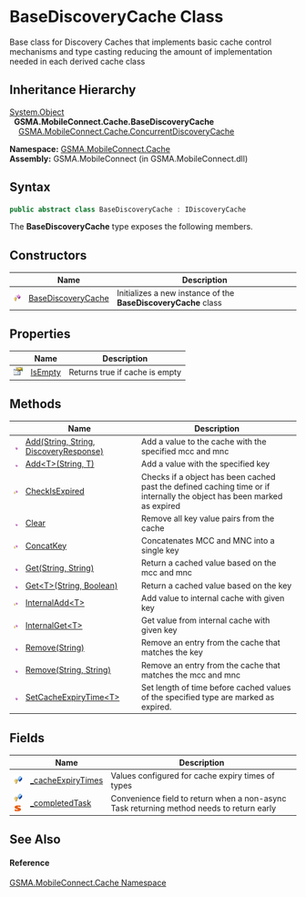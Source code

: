 BaseDiscoveryCache Class
========================
Base class for Discovery Caches that implements basic cache control mechanisms and type casting reducing the amount of implementation needed in each derived cache class


Inheritance Hierarchy
---------------------
[System.Object][1]  
  **GSMA.MobileConnect.Cache.BaseDiscoveryCache**  
    [GSMA.MobileConnect.Cache.ConcurrentDiscoveryCache][2]  

**Namespace:** [GSMA.MobileConnect.Cache][3]  
**Assembly:** GSMA.MobileConnect (in GSMA.MobileConnect.dll)

Syntax
------

```csharp
public abstract class BaseDiscoveryCache : IDiscoveryCache
```

The **BaseDiscoveryCache** type exposes the following members.


Constructors
------------

                    | Name                    | Description                                                    
------------------- | ----------------------- | -------------------------------------------------------------- 
![Protected method] | [BaseDiscoveryCache][4] | Initializes a new instance of the **BaseDiscoveryCache** class 


Properties
----------

                   | Name         | Description                    
------------------ | ------------ | ------------------------------ 
![Public property] | [IsEmpty][5] | Returns true if cache is empty 


Methods
-------

                    | Name                                        | Description                                                                                                             
------------------- | ------------------------------------------- | ----------------------------------------------------------------------------------------------------------------------- 
![Public method]    | [Add(String, String, DiscoveryResponse)][6] | Add a value to the cache with the specified mcc and mnc                                                                 
![Public method]    | [Add&lt;T>(String, T)][7]                   | Add a value with the specified key                                                                                      
![Protected method] | [CheckIsExpired][8]                         | Checks if a object has been cached past the defined caching time or if internally the object has been marked as expired 
![Public method]    | [Clear][9]                                  | Remove all key value pairs from the cache                                                                               
![Protected method] | [ConcatKey][10]                             | Concatenates MCC and MNC into a single key                                                                              
![Public method]    | [Get(String, String)][11]                   | Return a cached value based on the mcc and mnc                                                                          
![Public method]    | [Get&lt;T>(String, Boolean)][12]            | Return a cached value based on the key                                                                                  
![Protected method] | [InternalAdd&lt;T>][13]                     | Add value to internal cache with given key                                                                              
![Protected method] | [InternalGet&lt;T>][14]                     | Get value from internal cache with given key                                                                            
![Public method]    | [Remove(String)][15]                        | Remove an entry from the cache that matches the key                                                                     
![Public method]    | [Remove(String, String)][16]                | Remove an entry from the cache that matches the mcc and mnc                                                             
![Public method]    | [SetCacheExpiryTime&lt;T>][17]              | Set length of time before cached values of the specified type are marked as expired.                                    


Fields
------

                                   | Name                    | Description                                                                              
---------------------------------- | ----------------------- | ---------------------------------------------------------------------------------------- 
![Protected field]                 | [_cacheExpiryTimes][18] | Values configured for cache expiry times of types                                        
![Protected field]![Static member] | [_completedTask][19]    | Convenience field to return when a non-async Task returning method needs to return early 


See Also
--------

#### Reference
[GSMA.MobileConnect.Cache Namespace][3]  

[1]: http://msdn.microsoft.com/en-us/library/e5kfa45b
[2]: ../ConcurrentDiscoveryCache/README.md
[3]: ../README.md
[4]: _ctor.md
[5]: IsEmpty.md
[6]: Add.md
[7]: Add__1.md
[8]: CheckIsExpired.md
[9]: Clear.md
[10]: ConcatKey.md
[11]: Get.md
[12]: Get__1.md
[13]: InternalAdd__1.md
[14]: InternalGet__1.md
[15]: Remove.md
[16]: Remove_1.md
[17]: SetCacheExpiryTime__1.md
[18]: _cacheExpiryTimes.md
[19]: _completedTask.md
[20]: ../../_icons/Help.png
[Protected method]: ../../_icons/protmethod.gif "Protected method"
[Public property]: ../../_icons/pubproperty.gif "Public property"
[Public method]: ../../_icons/pubmethod.gif "Public method"
[Protected field]: ../../_icons/protfield.gif "Protected field"
[Static member]: ../../_icons/static.gif "Static member"